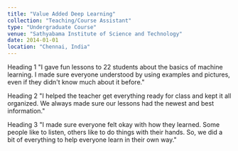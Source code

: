 ```yaml
---
title: "Value Added Deep Learning"
collection: "Teaching/Course Assistant"
type: "Undergraduate Course"
venue: "Sathyabama Institute of Science and Technology"
date: 2014-01-01
location: "Chennai, India"
---
```


Heading 1
"I gave fun lessons to 22 students about the basics of machine learning. I made sure everyone understood by using examples and pictures, 
even if they didn't know much about it before."

Heading 2
"I helped the teacher get everything ready for class and kept it all organized. We always made sure our lessons had 
the newest and best information."

Heading 3
"I made sure everyone felt okay with how they learned. Some people like to listen, others like to do things with their hands. So, we did a bit of everything
 to help everyone learn in their own way."